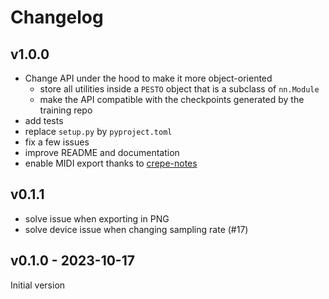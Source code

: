 # Changelog

## v1.0.0

- Change API under the hood to make it more object-oriented
  - store all utilities inside a `PESTO` object that is a subclass of `nn.Module`
  - make the API compatible with the checkpoints generated by the training repo
- add tests
- replace `setup.py` by `pyproject.toml`
- fix a few issues
- improve README and documentation
- enable MIDI export thanks to [crepe-notes](https://github.com/xavriley/crepe_notes)

## v0.1.1

- solve issue when exporting in PNG
- solve device issue when changing sampling rate (#17)


## v0.1.0 - 2023-10-17

Initial version